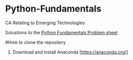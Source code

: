 # Python-Fundamentals
CA Relating to Emerging Technologies 

Solustions to the [Python Fundamentals Problem sheet](https://emerging-technologies.github.io/problems/python-fundamentals.html) 

#How to clone the repository
1. Download and install Anaconda [https://anaconda.org/]
